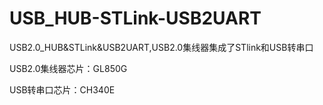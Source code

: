 # USB_HUB-STLink-USB2UART
USB2.0_HUB&amp;STLink&amp;USB2UART,USB2.0集线器集成了STlink和USB转串口

USB2.0集线器芯片：GL850G

USB转串口芯片：CH340E

